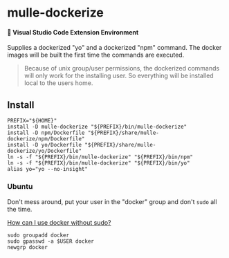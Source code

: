 # mulle-dockerize

#### 🔌 Visual Studio Code Extension Environment


Supplies a dockerized "yo" and a dockerized "npm" command. The docker images
will be built the first time the commands are executed.

> Because of unix group/user permissions, the dockerized commands will only
> work for the installing user. So everything will be installed local to the
> users home.

## Install

```
PREFIX="${HOME}"
install -D mulle-dockerize "${PREFIX}/bin/mulle-dockerize"
install -D npm/Dockerfile "${PREFIX}/share/mulle-dockerize/npm/Dockerfile"
install -D yo/Dockerfile "${PREFIX}/share/mulle-dockerize/yo/Dockerfile"
ln -s -f "${PREFIX}/bin/mulle-dockerize" "${PREFIX}/bin/npm"
ln -s -f "${PREFIX}/bin/mulle-dockerize" "${PREFIX}/bin/yo"
alias yo="yo --no-insight"
```

### Ubuntu

Don't mess around, put your user in the "docker" group and don't `sudo`
all the time.

[How can I use docker without sudo?](https://askubuntu.com/questions/477551/how-can-i-use-docker-without-sudo)

```
sudo groupadd docker
sudo gpasswd -a $USER docker
newgrp docker
```

